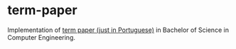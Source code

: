 # term-paper

Implementation of [term paper (just in Portuguese)](https://github.com/andreformento/tcc-engenharia/) in Bachelor of Science in Computer Engineering.
